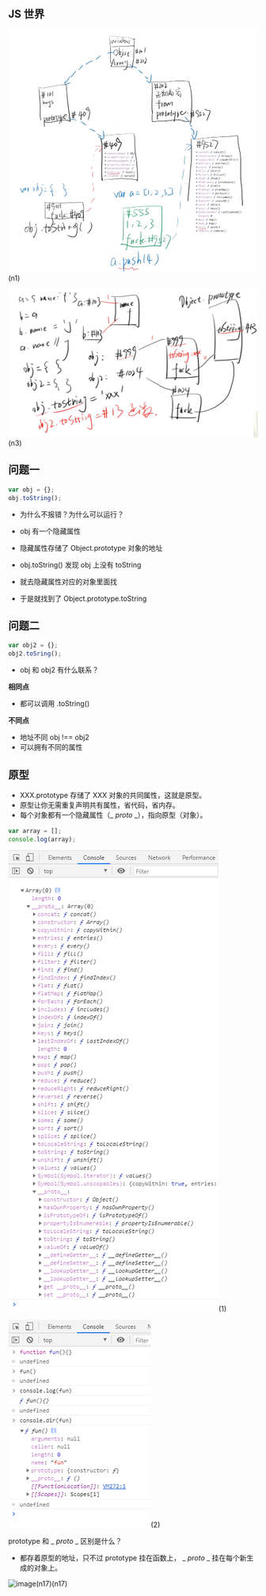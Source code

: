 ## JS 世界

![image](../images2/66/n1.PNG)(n1)

![image](../images2/66/n3.PNG)(n3)

## 问题一

```javascript
var obj = {};
obj.toString();
```

- 为什么不报错？为什么可以运行？

- obj 有一个隐藏属性
- 隐藏属性存储了 Object.prototype 对象的地址
- obj.toString() 发现 obj 上没有 toString
- 就去隐藏属性对应的对象里面找
- 于是就找到了 Object.prototype.toString

## 问题二

```javascript
var obj2 = {};
obj2.toSring();
```

- obj 和 obj2 有什么联系？

**相同点**

- 都可以调用 .toString()

**不同点**

- 地址不同 obj !== obj2
- 可以拥有不同的属性

## 原型

- XXX.prototype 存储了 XXX 对象的共同属性，这就是原型。
- 原型让你无需重复声明共有属性，省代码，省内存。
- 每个对象都有一个隐藏属性（\_ _proto_ \_），指向原型（对象）。

```javascript
var array = [];
console.log(array);
```

![image](../images2/66/1.PNG)(1)

![image](../images2/66/2.PNG)(2)

prototype 和 \_ _proto_ \_ 区别是什么？

- 都存着原型的地址，只不过 prototype 挂在函数上， \_ _proto_ \_ 挂在每个新生成的对象上。

![image](../images/66/n17.PNG)(n17)(n17)
